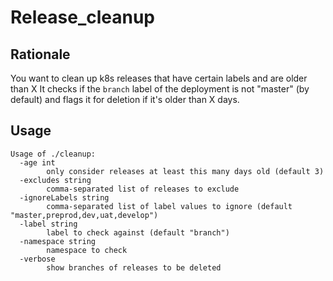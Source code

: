 # Release_cleanup

## Rationale

You want to clean up k8s releases that have certain labels and are older than X
It checks if the `branch` label of the deployment is not "master" (by default) and flags it for deletion if it's older than X days.

## Usage

```
Usage of ./cleanup:
  -age int
    	only consider releases at least this many days old (default 3)
  -excludes string
    	comma-separated list of releases to exclude
  -ignoreLabels string
    	comma-separated list of label values to ignore (default "master,preprod,dev,uat,develop")
  -label string
    	label to check against (default "branch")
  -namespace string
    	namespace to check
  -verbose
    	show branches of releases to be deleted
```
